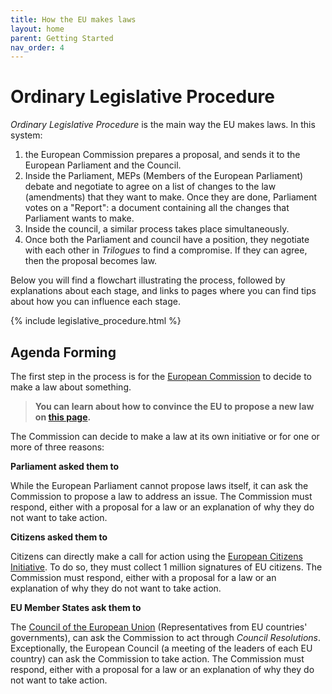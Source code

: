 ```yaml
---
title: How the EU makes laws
layout: home
parent: Getting Started
nav_order: 4
---
```


# Ordinary Legislative Procedure
_Ordinary Legislative Procedure_ is the main way the EU makes laws. In this system:
1. the European Commission prepares a proposal, and sends it to the European Parliament and the Council.
2. Inside the Parliament, MEPs (Members of the European Parliament) debate and negotiate to agree on a list of changes to the law (amendments) that they want to make. Once they are done, Parliament votes on a "Report": a document containing all the changes that Parliament wants to make.
3. Inside the council, a similar process takes place simultaneously.
4. Once both the Parliament and council have a position, they negotiate with each other in _Trilogues_ to find a compromise. If they can agree, then the proposal becomes law.

Below you will find a flowchart illustrating the process, followed by explanations about each stage, and links to pages where you can find tips about how you can influence each stage.

{% include legislative_procedure.html %}

## Agenda Forming
The first step in the process is for the [European Commission](https://unfsckthe.eu/pages/getting_started/institutions.html#the-european-commission) to decide to make a law about something.

> **You can learn about how to convince the EU to propose a new law on [this page](https://unfsckthe.eu/pages/lobbying/propose.html).**

The Commission can decide to make a law at its own initiative or for one or more of three reasons:

**Parliament asked them to**

While the European Parliament cannot propose laws itself, it can ask the Commission to propose a law to address an issue. The Commission must respond, either with a proposal for a law or an explanation of why they do not want to take action.

**Citizens asked them to**

Citizens can directly make a call for action using the [European Citizens Initiative](https://citizens-initiative.europa.eu/_en). To do so, they must collect 1 million signatures of EU citizens. The Commission must respond, either with a proposal for a law or an explanation of why they do not want to take action.

**EU Member States ask them to**

The [Council of the European Union](https://unfsckthe.eu/pages/getting_started/institutions.html#the-council-of-the-european-union) (Representatives from EU countries' governments), can ask the Commission to act through _Council Resolutions_. Exceptionally, the European Council (a meeting of the leaders of each EU country) can ask the Commission to take action. The Commission must respond, either with a proposal for a law or an explanation of why they do not want to take action.